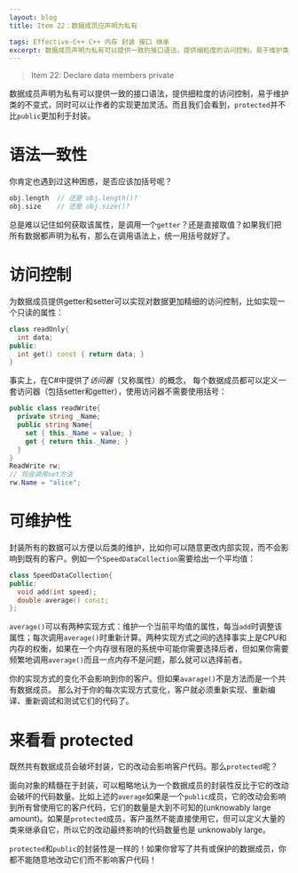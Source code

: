 ```yaml
---
layout: blog
title: Item 22：数据成员应声明为私有

tags: Effective-C++ C++ 内存 封装 接口 继承 
excerpt: 数据成员声明为私有可以提供一致的接口语法，提供细粒度的访问控制，易于维护类的不变式，同时可以让作者的实现更加灵活。而且我们会看到，`protected`并不比`public`更加利于封装。
---
```


> Item 22: Declare data members private

数据成员声明为私有可以提供一致的接口语法，提供细粒度的访问控制，易于维护类的不变式，同时可以让作者的实现更加灵活。而且我们会看到，`protected`并不比`public`更加利于封装。

<!--more-->

# 语法一致性

你肯定也遇到过这种困惑，是否应该加括号呢？

```cpp
obj.length  // 还是 obj.length()?
obj.size    // 还是 obj.size()?
```

总是难以记住如何获取该属性，是调用一个`getter`？还是直接取值？如果我们把所有数据都声明为私有，那么在调用语法上，统一用括号就好了。

# 访问控制

为数据成员提供getter和setter可以实现对数据更加精细的访问控制，比如实现一个只读的属性：

```cpp
class readOnly{
  int data;
public:
  int get() const { return data; }
}
```

事实上，在C#中提供了*访问器*（又称属性）的概念，
每个数据成员都可以定义一套访问器（包括setter和getter），使用访问器不需要使用括号：

```csharp
public class readWrite{
  private string _Name;
  public string Name{
    set { this._Name = value; }
    get { return this._Name; }
  }
}
ReadWrite rw;
// 将会调用set方法
rw.Name = "alice";
```

# 可维护性

封装所有的数据可以方便以后类的维护，比如你可以随意更改内部实现，而不会影响到既有的客户。例如一个`SpeedDataCollection`需要给出一个平均值：

```cpp
class SpeedDataCollection{
public:
  void add(int speed);
  double average() const;
};
```

`average()`可以有两种实现方式：维护一个当前平均值的属性，每当`add`时调整该属性；每次调用`average()`时重新计算。两种实现方式之间的选择事实上是CPU和内存的权衡，如果在一个内存很有限的系统中可能你需要选择后者，但如果你需要频繁地调用`average()`而且一点内存不是问题，那么就可以选择前者。

你的实现方式的变化不会影响到你的客户。但如果`avarage()`不是方法而是一个共有数据成员。
那么对于你的每次实现方式变化，客户就必须重新实现、重新编译、重新调试和测试它们的代码了。

# 来看看 protected

既然共有数据成员会破坏封装，它的改动会影响客户代码。那么`protected`呢？

面向对象的精髓在于封装，可以粗略地认为一个数据成员的封装性反比于它的改动会破坏的代码数量。比如上述的`average`如果是一个`public`成员，它的改动会影响到所有曾使用它的客户代码，它们的数量是大到不可知的(unknowably large amount)。如果是`protected`成员，客户虽然不能直接使用它，但可以定义大量的类来继承自它，所以它的改动最终影响的代码数量也是 unknowably large。

`protected`和`public`的封装性是一样的！如果你曾写了共有或保护的数据成员，你都不能随意地改动它们而不影响客户代码！

